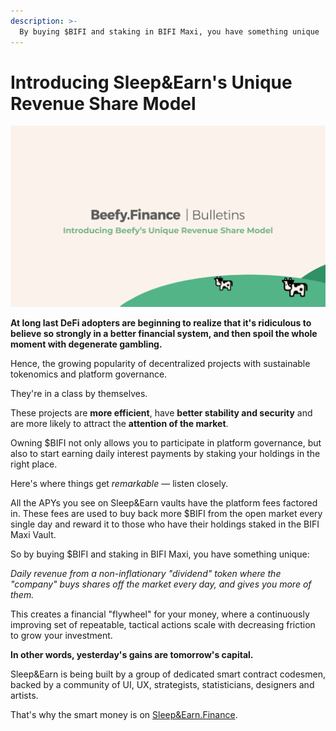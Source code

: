 ```yaml
---
description: >-
  By buying $BIFI and staking in BIFI Maxi, you have something unique 
---
```


# Introducing Sleep&Earn's Unique Revenue Share Model

![](../.gitbook/assets/bulletin-introducing-beefys-unique-revenue-share-model.png)

**At long last DeFi adopters are beginning to realize that it's ridiculous to believe so strongly in a better financial system, and then spoil the whole moment with degenerate gambling.** 

Hence, the growing popularity of decentralized projects with sustainable tokenomics and platform governance.

They're in a class by themselves.

These projects are **more efficient**, have **better stability and security** and are more likely to attract the **attention of the market**. 

Owning $BIFI not only allows you to participate in platform governance, but also to start earning daily interest payments by staking your holdings in the right place.

Here's where things get *remarkable* — listen closely.

All the APYs you see on Sleep&Earn vaults have the platform fees factored in. These fees are used to buy back more $BIFI from the open market every single day and reward it to those who have their holdings staked in the BIFI Maxi Vault. 

So by buying $BIFI and staking in BIFI Maxi, you have something unique: 

*Daily revenue from a non-inflationary "dividend" token where the "company" buys shares off the market every day, and gives you more of them.*

This creates a financial "flywheel" for your money, where a continuously improving set of repeatable, tactical actions scale with decreasing friction to grow your investment.

**In other words, yesterday's gains are tomorrow's capital.**

Sleep&Earn is being built by a group of dedicated smart contract codesmen, backed by a community of UI, UX, strategists, statisticians, designers and artists.

That's why the smart money is on [Sleep&Earn.Finance](https://www.beefy.finance/).